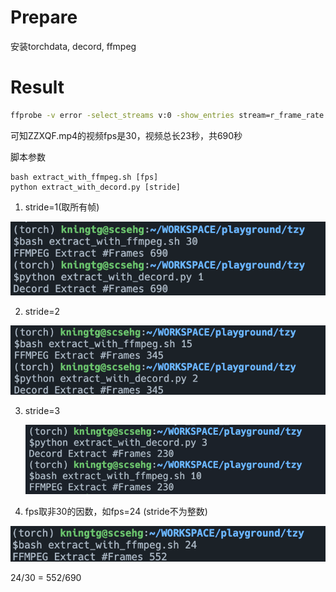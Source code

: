 # Prepare

安装torchdata, decord, ffmpeg

# Result

```bash
ffprobe -v error -select_streams v:0 -show_entries stream=r_frame_rate -of default=noprint_wrappers=1:nokey=1 ZZXQF.mp4
```

可知ZZXQF.mp4的视频fps是30，视频总长23秒，共690秒

脚本参数

```
bash extract_with_ffmpeg.sh [fps]
python extract_with_decord.py [stride]
```

1. stride=1(取所有帧)

![1678461693102](image/REPORT/1678461693102.png)

2. stride=2

![1678461799971](image/REPORT/1678461799971.png)

3. stride=3

   ![1678462088442](image/REPORT/1678462088442.png)
4. fps取非30的因数，如fps=24 (stride不为整数)

![1678461834362](image/REPORT/1678461834362.png)

24/30 = 552/690

